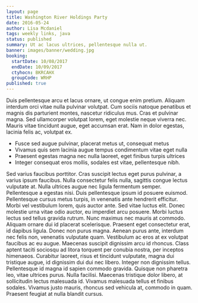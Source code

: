 ```yaml
---
layout: page
title: Washington River Holdings Party
date: 2016-05-24
author: Lisa Mcdaniel
tags: weekly links, java
status: published
summary: Ut ac lacus ultrices, pellentesque nulla ut.
banner: images/banner/wedding.jpg
booking:
  startDate: 10/08/2017
  endDate: 10/09/2017
  ctyhocn: BKRCAHX
  groupCode: WRHP
published: true
---
```

Duis pellentesque arcu et lacus ornare, ut congue enim pretium. Aliquam interdum orci vitae nulla pulvinar volutpat. Cum sociis natoque penatibus et magnis dis parturient montes, nascetur ridiculus mus. Cras et pulvinar magna. Sed ullamcorper volutpat lorem, eget molestie neque viverra nec. Mauris vitae tincidunt augue, eget accumsan erat. Nam in dolor egestas, lacinia felis ac, volutpat ex.

* Fusce sed augue pulvinar, placerat metus ut, consequat metus
* Vivamus quis sem lacinia augue tempus condimentum vitae eget nulla
* Praesent egestas magna nec nulla laoreet, eget finibus turpis ultrices
* Integer consequat eros mollis, sodales est vitae, pellentesque nibh.

Sed varius faucibus porttitor. Cras suscipit lectus eget purus pulvinar, a varius ipsum faucibus. Nulla consectetur felis nulla, sagittis congue lectus vulputate at. Nulla ultrices augue nec ligula fermentum semper. Pellentesque a egestas nisi. Duis pellentesque ipsum id posuere euismod. Pellentesque cursus metus turpis, in venenatis ante hendrerit efficitur. Morbi vel vestibulum lorem, quis auctor ante. Sed vitae luctus elit. Donec molestie urna vitae odio auctor, eu imperdiet arcu posuere. Morbi luctus lectus sed tellus gravida rutrum. Nunc maximus nec mauris at commodo. Aliquam ornare dui id placerat scelerisque. Praesent eget consectetur erat, id dapibus ligula. Donec non purus magna. Aenean purus ante, interdum nec felis non, venenatis vulputate quam.
Vestibulum ac eros at ex volutpat faucibus ac eu augue. Maecenas suscipit dignissim arcu id rhoncus. Class aptent taciti sociosqu ad litora torquent per conubia nostra, per inceptos himenaeos. Curabitur laoreet, risus et tincidunt vulputate, magna dui tristique augue, id dignissim dui dui nec libero. Integer non dignissim tellus. Pellentesque id magna id sapien commodo gravida. Quisque non pharetra leo, vitae ultrices purus. Nulla facilisi. Maecenas tristique dolor libero, at sollicitudin lectus malesuada id. Vivamus malesuada tellus et finibus sodales. Vivamus justo mauris, rhoncus sed vehicula at, commodo in quam. Praesent feugiat at nulla blandit cursus.
